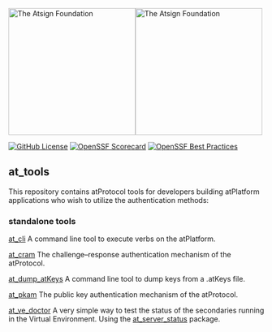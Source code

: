 <a href="https://atsign.com#gh-light-mode-only"><img width=250px src="https://atsign.com/wp-content/uploads/2022/05/atsign-logo-horizontal-color2022.svg#gh-light-mode-only" alt="The Atsign Foundation"></a><a href="https://atsign.com#gh-dark-mode-only"><img width=250px src="https://atsign.com/wp-content/uploads/2023/08/atsign-logo-horizontal-reverse2022-Color.svg#gh-dark-mode-only" alt="The Atsign Foundation"></a>

[![GitHub License](https://img.shields.io/badge/license-BSD3-blue.svg)](./LICENSE)
[![OpenSSF Scorecard](https://api.securityscorecards.dev/projects/github.com/atsign-foundation/at_tools/badge)](https://securityscorecards.dev/viewer/?uri=github.com/atsign-foundation/at_tools&sort_by=check-score&sort_direction=desc)
[![OpenSSF Best Practices](https://www.bestpractices.dev/projects/8121/badge)](https://www.bestpractices.dev/projects/8121)

## at_tools

This repository contains atProtocol tools for developers
building atPlatform applications who wish to utilize the authentication
methods:

### standalone tools

[at_cli](./packages/at_cli) A command line tool to execute verbs on the atPlatform.

[at_cram](./packages/at_cram) The challenge–response authentication mechanism of the
atProtocol.

[at_dump_atKeys](./packages/at_dump_atKeys) A command line tool to dump keys from a
.atKeys file.

[at_pkam](./packages/at_pkam) The public key authentication mechanism of the
atProtocol.

[at_ve_doctor](./packages/at_ve_doctor) A very simple way to test the status of the
secondaries running in the Virtual Environment. Using the
[at_server_status](https://pub.dev/packages/at_server_status) package.

